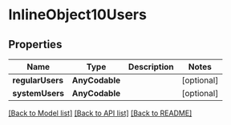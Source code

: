 # InlineObject10Users

## Properties
Name | Type | Description | Notes
------------ | ------------- | ------------- | -------------
**regularUsers** | **AnyCodable** |  | [optional] 
**systemUsers** | **AnyCodable** |  | [optional] 

[[Back to Model list]](../README.md#documentation-for-models) [[Back to API list]](../README.md#documentation-for-api-endpoints) [[Back to README]](../README.md)


